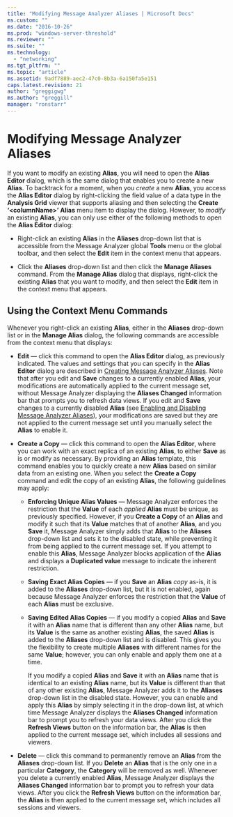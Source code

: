 ```yaml
---
title: "Modifying Message Analyzer Aliases | Microsoft Docs"
ms.custom: ""
ms.date: "2016-10-26"
ms.prod: "windows-server-threshold"
ms.reviewer: ""
ms.suite: ""
ms.technology: 
  - "networking"
ms.tgt_pltfrm: ""
ms.topic: "article"
ms.assetid: 9adf7889-aec2-47c0-8b3a-6a150fa5e151
caps.latest.revision: 21
author: "greggigwg"
ms.author: "greggill"
manager: "ronstarr"
---
```

# Modifying Message Analyzer Aliases
If you want to modify an existing **Alias**, you will need to open the **Alias Editor** dialog, which is the same dialog that enables you to create a new **Alias**. To backtrack for a moment, when you *create* a new **Alias**, you access the **Alias Editor** dialog by right-clicking the field value of a data type in the **Analysis Grid** viewer that supports aliasing and then selecting the **Create ‘\<columnName>’ Alias** menu item to display the dialog. However, to *modify* an existing **Alias**, you can only use either of the following methods to open the **Alias Editor** dialog:  
  
-   Right-click an existing **Alias** in the **Aliases** drop-down list that is accessible from the Message Analyzer global **Tools** menu or the global toolbar, and then select the **Edit** item in the context menu that appears.  
  
-   Click the **Aliases** drop-down list and then click the **Manage Aliases** command. From the **Manage Alias** dialog that displays, right-click the existing **Alias** that you want to modify, and then select the **Edit** item in the context menu that appears.  
  
## Using the Context Menu Commands  
 Whenever you right-click an existing **Alias**, either in the **Aliases** drop-down list or in the **Manage Alias** dialog, the following commands are accessible from the context menu that displays:  
  
-   **Edit** — click this command to open the **Alias Editor** dialog, as previously indicated. The values and settings that you can specify in the **Alias Editor** dialog are described in [Creating Message Analyzer Aliases](creating-message-analyzer-aliases.md). Note that after you edit and **Save** changes to a currently enabled **Alias**, your modifications are automatically applied to the current message set, without Message Analyzer displaying the **Aliases Changed** information bar that prompts you to refresh data views. If you edit and **Save** changes to a currently disabled **Alias** (see [Enabling and Disabling Message Analyzer Aliases](enabling-and-disabling-message-analyzer-aliases.md)), your modifications are saved but they are not applied to the current message set until you manually select the **Alias** to enable it.  
  
-   **Create a Copy** — click this command to open the **Alias Editor**, where you can work with an exact replica of an existing **Alias**, to either **Save** as is or modify as necessary. By providing an **Alias** template, this command enables you to quickly create a new **Alias** based on similar data from an existing one. When you select the **Create a Copy** command and edit the copy of an existing **Alias**, the following guidelines may apply:  
  
    -   **Enforcing Unique Alias Values** — Message Analyzer enforces the restriction that the **Value** of each *applied*  **Alias** must be unique, as previously specified. However, if you **Create a Copy** of an **Alias** and modify it such that its **Value** matches that of another **Alias**, and you **Save** it, Message Analyzer simply adds that **Alias** to the **Aliases** drop-down list and sets it to the disabled state, while preventing it from being applied to the current message set. If you attempt to enable this **Alias**, Message Analyzer blocks application of the **Alias** and displays a **Duplicated value** message to indicate the inherent restriction.  
  
    -   **Saving Exact Alias Copies** — if you **Save** an **Alias** *copy* as-is, it is added to the **Aliases** drop-down list, but it is not enabled, again because Message Analyzer enforces the restriction that the **Value** of each **Alias** must be exclusive.  
  
    -   **Saving Edited Alias Copies** — if you modify a copied **Alias** and **Save** it with an **Alias** name that is different than any other **Alias** name, but its **Value** is the same as another existing **Alias**, the saved **Alias** is added to the **Aliases** drop-down list and is disabled. This gives you the flexibility to create multiple **Aliases** with different names for the same **Value**; however, you can only enable and apply them one at a time.  
  
         If you modify a copied **Alias** and **Save** it with an **Alias** name that is identical to an existing **Alias** name, but its **Value** is different than that of any other existing **Alias**, Message Analyzer adds it to the **Aliases** drop-down list in the disabled state. However, you can enable and apply this **Alias** by simply selecting it in the drop-down list, at which time Message Analyzer displays the **Aliases Changed** information bar to prompt you to refresh your data views. After you click the **Refresh Views** button on the information bar, the **Alias** is then applied to the current message set, which includes all sessions and viewers.  
  
-   **Delete** — click this command to permanently remove an **Alias** from the **Aliases** drop-down list. If you **Delete** an **Alias** that is the only one in a particular **Category**, the **Category** will be removed as well. Whenever you delete a currently enabled **Alias**, Message Analyzer displays the **Aliases Changed** information bar to prompt you to refresh your data views. After you click the **Refresh Views** button on the information bar, the **Alias** is then applied to the current message set, which includes all sessions and viewers.